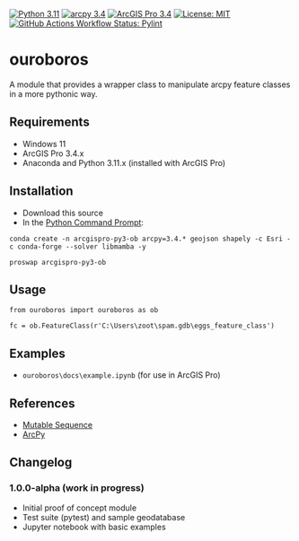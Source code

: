 [![Python 3.11](https://img.shields.io/badge/Python-3.11-blue?logo=python&logoColor=FFD43B&labelColor=306998&color=FFD43B)]()
[![arcpy 3.4](https://img.shields.io/badge/arcpy-3.4-blue?logo=arcgis&logoColor=fff)]()
[![ArcGIS Pro 3.4](https://img.shields.io/badge/ArcGIS_Pro-3.4-blue?logo=arcgis&logoColor=fff)]()
[![License: MIT](https://img.shields.io/badge/License-MIT-lightgrey.svg)](https://github.com/corbel-spatial/ouroboros?tab=MIT-1-ov-file)
[![GitHub Actions Workflow Status: Pylint](https://img.shields.io/github/actions/workflow/status/corbel-spatial/ouroboros/pylint.yml?label=pylint)]()

# ouroboros
A module that provides a wrapper class to manipulate arcpy feature classes in a more pythonic way.

## Requirements

- Windows 11
- ArcGIS Pro 3.4.x
- Anaconda and Python 3.11.x (installed with ArcGIS Pro)

## Installation

- Download this source
- In the [Python Command Prompt](https://developers.arcgis.com/python/latest/guide/install-and-set-up/#installation-using-python-command-prompt):

```
conda create -n arcgispro-py3-ob arcpy=3.4.* geojson shapely -c Esri -c conda-forge --solver libmamba -y
```

```
proswap arcgispro-py3-ob
```

## Usage

```
from ouroboros import ouroboros as ob

fc = ob.FeatureClass(r'C:\Users\zoot\spam.gdb\eggs_feature_class')
```

## Examples

- `ouroboros\docs\example.ipynb` (for use in ArcGIS Pro)

## References

- [Mutable Sequence](https://docs.python.org/3/library/stdtypes.html#mutable-sequence-types)
- [ArcPy](https://pro.arcgis.com/en/pro-app/latest/arcpy/get-started/what-is-arcpy-.htm)

## Changelog

### 1.0.0-alpha (work in progress)

- Initial proof of concept module
- Test suite (pytest) and sample geodatabase
- Jupyter notebook with basic examples 
